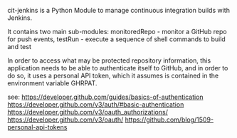 cit-jenkins is a Python Module to manage continuous integration builds with Jenkins.

It contains two main sub-modules:
  monitoredRepo - monitor a GitHub repo for push events,
  testRun - execute a sequence of shell commands to build and test

In order to access what may be protected repository information, this application needs to be able to authenticate
itself to GitHub, and in order to do so, it uses a personal API token, which it assumes is contained in the
environment variable GHRPAT.

see:
https://developer.github.com/guides/basics-of-authentication
https://developer.github.com/v3/auth/#basic-authentication
https://developer.github.com/v3/oauth_authorizations/
https://developer.github.com/v3/oauth/
https://github.com/blog/1509-personal-api-tokens